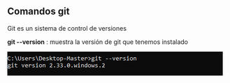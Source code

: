 ## Comandos git
Git es un sistema de control de versiones

**git --version** : muestra la versión de git que tenemos instalado 

![IMG-1](/images/IMG-1.png "git version")